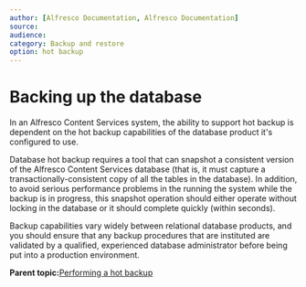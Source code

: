 ```yaml
---
author: [Alfresco Documentation, Alfresco Documentation]
source: 
audience: 
category: Backup and restore
option: hot backup
---
```


# Backing up the database

In an Alfresco Content Services system, the ability to support hot backup is dependent on the hot backup capabilities of the database product it's configured to use.

Database hot backup requires a tool that can snapshot a consistent version of the Alfresco Content Services database \(that is, it must capture a transactionally-consistent copy of all the tables in the database\). In addition, to avoid serious performance problems in the running the system while the backup is in progress, this snapshot operation should either operate without locking in the database or it should complete quickly \(within seconds\).

Backup capabilities vary widely between relational database products, and you should ensure that any backup procedures that are instituted are validated by a qualified, experienced database administrator before being put into a production environment.

**Parent topic:**[Performing a hot backup](../tasks/backup-hot.md)

